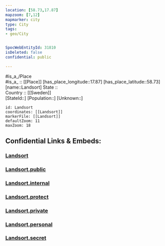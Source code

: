 ```yaml
---
location: [58.73,17.87] 
mapzoom: [7,12] 
mapmarker: city 
type: City
tags:
- geo/City


SpocWebEntityId: 31810
isDeleted: false
confidential: public

---
```

#is_a_/Place  
#is_a_ :: [[Place]] 
[has_place_longitude::17.87] 
[has_place_latitude::58.73] 
[name::Landsort] 
State ::  
Country :: [[Sweden]]  
[StateId::] 
[Population::] 
[Unknown::] 


```leaflet
id: Landsort
coordinates: [[Landsort]] 
markerFile: [[Landsort]] 
defaultZoom: 11 
maxZoom: 18
```


## Confidential Links & Embeds: 

### [Landsort](/_Standards/Earth/Continent/Europe/Europe~North/Sweden/City/Landsort.md) 

### [Landsort.public](/_public/Earth/Continent/Europe/Europe~North/Sweden/City/Landsort.public.md) 

### [Landsort.internal](/_internal/Earth/Continent/Europe/Europe~North/Sweden/City/Landsort.internal.md) 

### [Landsort.protect](/_protect/Earth/Continent/Europe/Europe~North/Sweden/City/Landsort.protect.md) 

### [Landsort.private](/_private/Earth/Continent/Europe/Europe~North/Sweden/City/Landsort.private.md) 

### [Landsort.personal](/_personal/Earth/Continent/Europe/Europe~North/Sweden/City/Landsort.personal.md) 

### [Landsort.secret](/_secret/Earth/Continent/Europe/Europe~North/Sweden/City/Landsort.secret.md)

